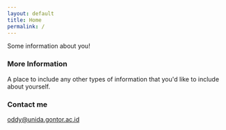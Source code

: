 ```yaml
---
layout: default
title: Home
permalink: /
---
```


Some information about you!

### More Information

A place to include any other types of information that you'd like to include about yourself.

### Contact me

[oddy@unida.gontor.ac.id](mailto:oddy@unida.gontor.ac.id)